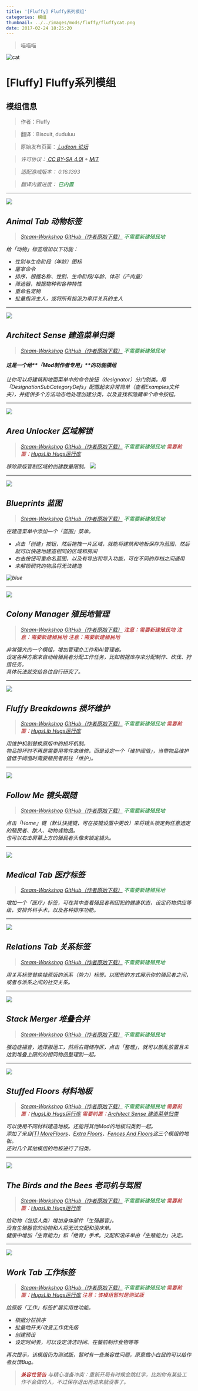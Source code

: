 ```yaml
---
title: '[Fluffy] Fluffy系列模组'
categories: 模组
thumbnail: ../../images/mods/fluffy/fluffycat.png
date: 2017-02-24 18:25:20
---
```


> 喵喵喵

<!--more-->

![cat](../../images/mods/fluffy/cat.gif)

# [Fluffy] Fluffy系列模组

## 模组信息

> 作者：Fluffy

> 翻译：Biscuit, duduluu

> 原始发布页面：<a href="https://ludeon.com/forums/index.php?topic=16120.0"><i class="fa fa-link" aria-hidden="true" /> Ludeon 论坛</a>

> 许可协议：<a href="https://creativecommons.org/licenses/by-sa/4.0/" ><i class="fa fa-balance-scale" aria-hidden="true" /> CC BY-SA 4.0I</a> + <a href="https://opensource.org/licenses/MIT" ><i class="fa fa-balance-scale" aria-hidden="true" /> MIT</a>

> 适配游戏版本：<i class="fa fa-tag" aria-hidden="true"> 0.16.1393</i>

> 翻译内置进度：<i class="fa fa-check-circle" aria-hidden="true" title="翻译已内置于原作者的模组中，可直接从Steam工坊订阅" style="color:#097c25"> 已内置</i>

---

![](../../images/mods/fluffy/previewfile_712141500.png)

## Animal Tab 动物标签

> <a href="http://steamcommunity.com/sharedfiles/filedetails/?id=712141500"><i class="fa fa-steam-square" aria-hidden="true" /> Steam-Workshop</a>
> <a href="https://github.com/FluffierThanThou/AnimalTab/releases" ><i class="fa fa-github" aria-hidden="true" /> GitHub（作者原始下载）</a>
> <i class="fa fa-check-circle" aria-hidden="true" style="color:#097c25"> 不需要新建殖民地</i>

给「动物」标签增加以下功能：
- 性别与生命阶段（年龄）图标
- 屠宰命令
- 排序，根据名称、性别、生命阶段/年龄、体形（产肉量）
- 筛选器，根据物种和各种特性
- 重命名宠物
- 批量指派主人，或将所有指派为牵绊关系的主人

---

![](../../images/mods/fluffy/previewfile_852998459.png)

## Architect Sense 建造菜单归类

> <a href="http://steamcommunity.com/sharedfiles/filedetails/?id=852998459"><i class="fa fa-steam-square" aria-hidden="true" /> Steam-Workshop</a>
> <a href="https://github.com/FluffierThanThou/RW_ArchitectSense/releases" ><i class="fa fa-github" aria-hidden="true" /> GitHub（作者原始下载）</a>
> <i class="fa fa-check-circle" aria-hidden="true" style="color:#097c25"> 不需要新建殖民地</i>

#### 这是一个给**「Mod制作者专用」**的功能模组

让你可以将建筑和地面菜单中的命令按钮（designator）分门别类。用「DesignationSubCategoryDefs」配置起来非常简单（查看Examples文件夹），并提供多个方法动态地处理创建分类，以及查找和隐藏单个命令按钮。

---

![](../../images/mods/fluffy/previewfile_725153576.png)

## Area Unlocker 区域解锁

> <a href="http://steamcommunity.com/sharedfiles/filedetails/?id=725153576"><i class="fa fa-steam-square" aria-hidden="true" /> Steam-Workshop</a>
> <a href="https://github.com/FluffierThanThou/AreaUnlocker/releases" ><i class="fa fa-github" aria-hidden="true" /> GitHub（作者原始下载）</a>
> <i class="fa fa-check-circle" aria-hidden="true" style="color:#097c25"> 不需要新建殖民地</i>
> <i class="fa fa-exclamation-triangle" aria-hidden="true" style="color:#a40000"> 需要前置：</i><a href="/mods/unlimitedhugs-hugslib/" >HugsLib Hugs运行库</a>

移除原版管制区域的创建数量限制。
![](../../images/mods/fluffy/725153576_preview_Untitled.png)

---

![](../../images/mods/fluffy/previewfile_708455313.png)

## Blueprints 蓝图

> <a href="http://steamcommunity.com/sharedfiles/filedetails/?id=708455313"><i class="fa fa-steam-square" aria-hidden="true" /> Steam-Workshop</a>
> <a href="https://github.com/FluffierThanThou/Blueprints/releases" ><i class="fa fa-github" aria-hidden="true" /> GitHub（作者原始下载）</a>
> <i class="fa fa-check-circle" aria-hidden="true" style="color:#097c25"> 不需要新建殖民地</i>

在建造菜单中添加一个「蓝图」菜单。
- 点击「创建」按钮，然后拖拽一片区域，就能将建筑和地板保存为蓝图，然后就可以快速地建造相同的区域和房间
- 右击按钮可重命名蓝图，以及有导出和导入功能，可在不同的存档之间通用
- 未解锁研究的物品将无法建造

![blue](../../images/mods/fluffy/blueprint_show.gif)

---

![](../../images/mods/fluffy/previewfile_715565262.png)

## Colony Manager 殖民地管理

> <a href="http://steamcommunity.com/sharedfiles/filedetails/?id=715565262"><i class="fa fa-steam-square" aria-hidden="true" /> Steam-Workshop</a>
> <a href="https://github.com/FluffierThanThou/ColonyManager/releases" ><i class="fa fa-github" aria-hidden="true" /> GitHub（作者原始下载）</a>
> <i class="fa fa-exclamation-triangle" aria-hidden="true" style="color:#a40000"> 注意：需要新建殖民地</i>
> <i class="fa fa-exclamation-triangle" aria-hidden="true" style="color:#a40000"> 注意：需要新建殖民地</i>
> <i class="fa fa-exclamation-triangle" aria-hidden="true" style="color:#a40000"> 注意：需要新建殖民地</i>

非常强大的一个模组，增加管理办工作和AI管理者。  
设定各种方案来自动给殖民者分配工作任务，比如根据库存来分配制作、砍伐、狩猎任务。  
具体玩法就交给各位自行研究了。

---

![](../../images/mods/fluffy/previewfile_726244033.png)

## Fluffy Breakdowns 损坏维护

> <a href="http://steamcommunity.com/sharedfiles/filedetails/?id=726244033"><i class="fa fa-steam-square" aria-hidden="true" /> Steam-Workshop</a>
> <a href="https://github.com/FluffierThanThou/FluffyBreakdowns/releases" ><i class="fa fa-github" aria-hidden="true" /> GitHub（作者原始下载）</a>
> <i class="fa fa-check-circle" aria-hidden="true" style="color:#097c25"> 不需要新建殖民地</i>
> <i class="fa fa-exclamation-triangle" aria-hidden="true" style="color:#a40000"> 需要前置：</i><a href="/mods/unlimitedhugs-hugslib/" >HugsLib Hugs运行库</a>

用维护机制替换原版中的损坏机制。  
物品损坏时不再是需要用零件来维修，而是设定一个「维护阈值」，当带物品维护值低于阈值时需要殖民者前往「维护」。

---

![](../../images/mods/fluffy/previewfile_715759739.png)

## Follow Me 镜头跟随

> <a href="http://steamcommunity.com/sharedfiles/filedetails/?id=715759739"><i class="fa fa-steam-square" aria-hidden="true" /> Steam-Workshop</a>
> <a href="https://github.com/FluffierThanThou/FollowMe/releases" ><i class="fa fa-github" aria-hidden="true" /> GitHub（作者原始下载）</a>
> <i class="fa fa-check-circle" aria-hidden="true" style="color:#097c25"> 不需要新建殖民地</i>

点击「Home」键（默认快捷键，可在按键设置中更改）来将镜头锁定到任意选定的殖民者、敌人、动物或物品。  
也可以右击屏幕上方的殖民者头像来锁定镜头。  

---

![](../../images/mods/fluffy/previewfile_715565817.png)

## Medical Tab 医疗标签

> <a href="http://steamcommunity.com/sharedfiles/filedetails/?id=715565817"><i class="fa fa-steam-square" aria-hidden="true" /> Steam-Workshop</a>
> <a href="https://github.com/FluffierThanThou/MedicalTab/releases" ><i class="fa fa-github" aria-hidden="true" /> GitHub（作者原始下载）</a>
> <i class="fa fa-check-circle" aria-hidden="true" style="color:#097c25"> 不需要新建殖民地</i>

增加一个「医疗」标签，可在其中查看殖民者和囚犯的健康状态，设定药物供应等级，安排外科手术，以及各种排序功能。

---

![](../../images/mods/fluffy/previewfile_709317151.png)

## Relations Tab 关系标签

> <a href="http://steamcommunity.com/sharedfiles/filedetails/?id=709317151"><i class="fa fa-steam-square" aria-hidden="true" /> Steam-Workshop</a>
> <a href="https://github.com/FluffierThanThou/RelationsTab/releases" ><i class="fa fa-github" aria-hidden="true" /> GitHub（作者原始下载）</a>
> <i class="fa fa-check-circle" aria-hidden="true" style="color:#097c25"> 不需要新建殖民地</i>

用关系标签替换掉原版的派系（势力）标签。以图形的方式展示你的殖民者之间，或者与派系之间的社交关系。

---

![](../../images/mods/fluffy/previewfile_857164561.png)

## Stack Merger 堆叠合并

> <a href="http://steamcommunity.com/sharedfiles/filedetails/?id=857164561"><i class="fa fa-steam-square" aria-hidden="true" /> Steam-Workshop</a>
> <a href="https://github.com/FluffierThanThou/StackMerger/releases" ><i class="fa fa-github" aria-hidden="true" /> GitHub（作者原始下载）</a>
> <i class="fa fa-check-circle" aria-hidden="true" style="color:#097c25"> 不需要新建殖民地</i>

强迫症福音，选择搬运工，然后右键储存区，点击「整理」，就可以散乱放置且未达到堆叠上限的的相同物品整理到一起。

---

![](../../images/mods/fluffy/previewfile_853043503.png)

## Stuffed Floors 材料地板

> <a href="http://steamcommunity.com/sharedfiles/filedetails/?id=853043503"><i class="fa fa-steam-square" aria-hidden="true" /> Steam-Workshop</a>
> <a href="https://github.com/FluffierThanThou/StuffedFloors/releases" ><i class="fa fa-github" aria-hidden="true" /> GitHub（作者原始下载）</a>
> <i class="fa fa-check-circle" aria-hidden="true" style="color:#097c25"> 不需要新建殖民地</i>
> <i class="fa fa-exclamation-triangle" aria-hidden="true" style="color:#a40000"> 需要前置：</i><a href="/mods/unlimitedhugs-hugslib/" >HugsLib Hugs运行库</a>
> <i class="fa fa-exclamation-triangle" aria-hidden="true" style="color:#a40000"> 需要前置：</i><a href="#Architect-Sense-%E5%BB%BA%E9%80%A0%E8%8F%9C%E5%8D%95%E5%BD%92%E7%B1%BB" >Architect Sense 建造菜单归类</a>

可以使用不同材料建造地板。还能将其他Mod的地板归类到一起。  
添加了来自[[T] MoreFloors](http://steamcommunity.com/sharedfiles/filedetails/?id=725623521)、[Extra Floors](https://ludeon.com/forums/index.php?topic=13400#msg135940)、[Fences And Floors](http://steamcommunity.com/sharedfiles/filedetails/?id=784370602)这三个模组的地板。  
还对几个其他模组的地板进行了归类。

---

![](../../images/mods/fluffy/previewfile_751049133.png)

## The Birds and the Bees 老司机与驾照

> <a href="http://steamcommunity.com/sharedfiles/filedetails/?id=751049133"><i class="fa fa-steam-square" aria-hidden="true" /> Steam-Workshop</a>
> <a href="https://github.com/FluffierThanThou/BirdsAndBees/releases" ><i class="fa fa-github" aria-hidden="true" /> GitHub（作者原始下载）</a>
> <i class="fa fa-check-circle" aria-hidden="true" style="color:#097c25"> 不需要新建殖民地</i>
> <i class="fa fa-exclamation-triangle" aria-hidden="true" style="color:#a40000"> 需要前置：</i><a href="/mods/unlimitedhugs-hugslib/" >HugsLib Hugs运行库</a>

给动物（包括人类）增加身体部件「生殖器官」。  
没有生殖器官的动物和人将无法交配和滚床单。  
健康中增加「生育能力」和「绝育」手术。交配和滚床单由「生殖能力」决定。

---

![](../../images/mods/fluffy/previewfile_725219116.png)

## Work Tab 工作标签

> <a href="http://steamcommunity.com/sharedfiles/filedetails/?id=725219116"><i class="fa fa-steam-square" aria-hidden="true" /> Steam-Workshop</a>
> <a href="https://github.com/FluffierThanThou/WorkTab/releases" ><i class="fa fa-github" aria-hidden="true" /> GitHub（作者原始下载）</a>
> <i class="fa fa-check-circle" aria-hidden="true" style="color:#097c25"> 不需要新建殖民地</i>
> <i class="fa fa-exclamation-triangle" aria-hidden="true" style="color:#a40000"> 需要前置：</i><a href="/mods/unlimitedhugs-hugslib/" >HugsLib Hugs运行库</a>
> <i class="fa fa-exclamation-triangle" aria-hidden="true" style="color:#a40000"> 注意：该模组暂时是测试版</i>

给原版「工作」标签扩展实用性功能。
- 根据分栏排序
- 批量地开关/改变工作优先级
- 创建预设
- 设定时间表，可以设定清洁时间、在餐前制作食物等等

再次提示，该模组仍为测试版，暂时有一些兼容性问题，原意做小白鼠的可以给作者反馈Bug。

> <i class="fa fa-exclamation-triangle" aria-hidden="true" style="color:#a40000"> 兼容性警告</i>
与精心准备冲突：重新开局有时候会跳红字，比如你有某些工作不会做的人，不过保存退出再进来就没事了。












